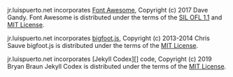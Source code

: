 jr.luispuerto.net incorporates [Font Awesome](http://fontawesome.io/),
Copyright (c) 2017 Dave Gandy.
Font Awesome is distributed under the terms of the [SIL OFL 1.1](http://scripts.sil.org/OFL) 
and [MIT License](http://opensource.org/licenses/MIT).

jr.luispuerto.net incorporates [bigfoot.js][],
Copyright (c) 2013-2014 Chris Sauve
bigfoot.js is distributed under the terms of the [MIT License][].

jr.luispuerto.net incorporates [Jekyll Codex][] code,
Copyright (c) 2019 Bryan Braun
Jekyll Codex is distributed under the terms of the [MIT License][].


[MIT License]: http://opensource.org/licenses/MIT
[bigfoot.js]: http://www.bigfootjs.com
[No License]: https://choosealicense.com/no-permission/

